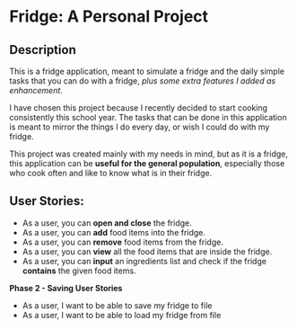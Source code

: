 # Fridge: A Personal Project

## Description

This is a fridge application, meant to simulate a fridge and the daily simple tasks that you can do with a fridge, *plus some extra features I added as enhancement*.

I have chosen this project because I recently decided to start cooking consistently this school year. The tasks that can be done in this application is meant to mirror the things I do every day, or wish I could do with my fridge.

This project was created mainly with my needs in mind, but as it is a fridge, this application can be **useful for the general population**, especially those who cook often and like to know what is in their fridge.


## User Stories:
- As a user, you can **open and close** the fridge.
- As a user, you can **add** food items into the fridge.
- As a user, you can **remove** food items from the fridge.
- As a user, you can **view** all the food items that are inside the fridge.
- As a user, you can **input** an ingredients list and check if the fridge **contains** the given food items.

**Phase 2 - Saving User Stories**

- As a user, I want to be able to save my fridge to file
- As a user, I want to be able to load my fridge from file